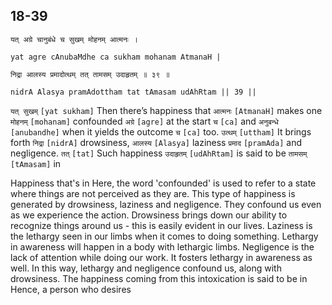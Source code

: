 ## 18-39


```shloka-sa
यत् अग्रे चानुबंधे च सुखम् मोहनम् आत्मनः ।
```
```shloka-sa-hk
yat agre cAnubaMdhe ca sukham mohanam AtmanaH |
```
```shloka-sa
निद्रा आलस्य प्रमादोत्थम् तत् तामसम् उदाहृतम् ॥ ३९ ॥
```
```shloka-sa-hk
nidrA Alasya pramAdottham tat tAmasam udAhRtam || 39 ||
```

`यत् सुखम्` `[yat sukham]` Then there’s happiness that `आत्मनः` `[AtmanaH]` makes one `मोहनम्` `[mohanam]` confounded `अग्रे` `[agre]` at the start `च` `[ca]` and `अनुबन्धे` `[anubandhe]` when it yields the outcome `च` `[ca]` too. `उत्थम्` `[uttham]` It brings forth `निद्रा` `[nidrA]` drowsiness, `आलस्य` `[Alasya]` laziness `प्रमाद` `[pramAda]` and negligence. `तत्` `[tat]` Such happiness `उदाहृतम्` `[udAhRtam]` is said to be `तामसम्` `[tAmasam]` in

Happiness that's in 
Here, the word 'confounded' is used to refer to a state where things are not perceived as they are. This type of happiness is generated by drowsiness, laziness and negligence. They confound us even as we experience the action. 
Drowsiness brings down our ability to recognize things around us - this is easily evident in our lives. 
Laziness is the lethargy seen in our limbs when it comes to doing something. 
Lethargy in awareness will happen in a body with lethargic limbs. 
Negligence is the lack of attention while doing our work. It fosters lethargy in awareness as well. In this way, lethargy and negligence confound us, along with drowsiness. 
The happiness coming from this intoxication is said to be in 
Hence, a person who desires 

